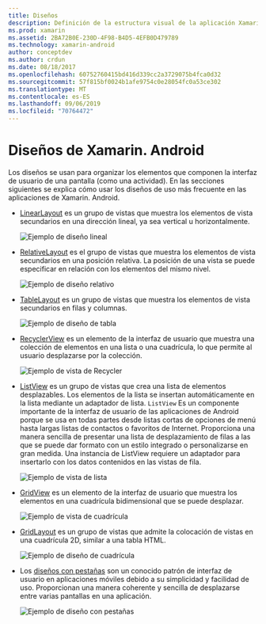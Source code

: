 ```yaml
---
title: Diseños
description: Definición de la estructura visual de la aplicación Xamarin. Android
ms.prod: xamarin
ms.assetid: 2BA72B0E-230D-4F98-B4D5-4EFB0D479789
ms.technology: xamarin-android
author: conceptdev
ms.author: crdun
ms.date: 08/18/2017
ms.openlocfilehash: 60752760415bd416d339cc2a3729075b4fca0d32
ms.sourcegitcommit: 57f815bf0024b1afe9754c0e28054fc0a53ce302
ms.translationtype: MT
ms.contentlocale: es-ES
ms.lasthandoff: 09/06/2019
ms.locfileid: "70764472"
---
```

# <a name="xamarinandroid-layouts"></a>Diseños de Xamarin. Android

Los diseños se usan para organizar los elementos que componen la interfaz de usuario de una pantalla (como una actividad). En las secciones siguientes se explica cómo usar los diseños de uso más frecuente en las aplicaciones de Xamarin. Android.

- [LinearLayout](~/android/user-interface/layouts/linear-layout.md) es un grupo de vistas que muestra los elementos de vista secundarios en una dirección lineal, ya sea vertical u horizontalmente.

    ![Ejemplo de diseño lineal](images/linear-layout.png)

- [RelativeLayout](~/android/user-interface/layouts/relative-layout.md) es el grupo de vistas que muestra los elementos de vista secundarios en una posición relativa. La posición de una vista se puede especificar en relación con los elementos del mismo nivel.

    ![Ejemplo de diseño relativo](images/relative-layout.png)

- [TableLayout](~/android/user-interface/layouts/table-layout.md) es un grupo de vistas que muestra los elementos de vista secundarios en filas y columnas.

    ![Ejemplo de diseño de tabla](images/table-layout.png)

- [RecyclerView](~/android/user-interface/layouts/recycler-view/index.md) es un elemento de la interfaz de usuario que muestra una colección de elementos en una lista o una cuadrícula, lo que permite al usuario desplazarse por la colección.

    ![Ejemplo de vista de Recycler](images/recycler-view.png)

- [ListView](~/android/user-interface/layouts/list-view/index.md) es un grupo de vistas que crea una lista de elementos desplazables. Los elementos de la lista se insertan automáticamente en la lista mediante un adaptador de lista. `ListView` Es un componente importante de la interfaz de usuario de las aplicaciones de Android porque se usa en todas partes desde listas cortas de opciones de menú hasta largas listas de contactos o favoritos de Internet. Proporciona una manera sencilla de presentar una lista de desplazamiento de filas a las que se puede dar formato con un estilo integrado o personalizarse en gran medida. Una instancia de ListView requiere un adaptador para insertarlo con los datos contenidos en las vistas de fila.

    ![Ejemplo de vista de lista](images/list-view.png)

- [GridView](~/android/user-interface/layouts/grid-view.md) es un elemento de la interfaz de usuario que muestra los elementos en una cuadrícula bidimensional que se puede desplazar.

    ![Ejemplo de vista de cuadrícula](images/grid-view.png)

- [GridLayout](~/android/user-interface/layouts/grid-layout.md) es un grupo de vistas que admite la colocación de vistas en una cuadrícula 2D, similar a una tabla HTML.

    ![Ejemplo de diseño de cuadrícula](images/grid-layout.png)

- Los [diseños con pestañas](~/android/user-interface/layouts/tab-layout/index.md) son un conocido patrón de interfaz de usuario en aplicaciones móviles debido a su simplicidad y facilidad de uso. Proporcionan una manera coherente y sencilla de desplazarse entre varias pantallas en una aplicación.

    ![Ejemplo de diseño con pestañas](images/tabbed-layout.png)
